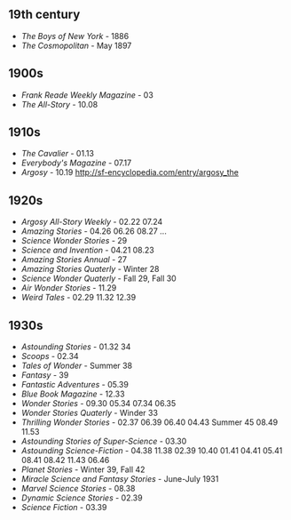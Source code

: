 ## 19th century

- _The Boys of New York_ - 1886
- _The Cosmopolitan_ - May 1897

## 1900s

- _Frank Reade Weekly Magazine_ - 03
- _The All-Story_ - 10.08

## 1910s

- _The Cavalier_ - 01.13
- _Everybody's Magazine_ - 07.17
- _Argosy_ - 10.19 http://sf-encyclopedia.com/entry/argosy_the

## 1920s

- _Argosy All-Story Weekly_ - 02.22 07.24
- _Amazing Stories_ - 04.26 06.26 08.27 ... 
- _Science Wonder Stories_ - 29
- _Science and Invention_ - 04.21 08.23
- _Amazing Stories Annual_ - 27
- _Amazing Stories Quaterly_ - Winter 28
- _Science Wonder Quaterly_ - Fall 29, Fall 30
- _Air Wonder Stories_ - 11.29
- _Weird Tales_ - 02.29 11.32 12.39

## 1930s

- _Astounding Stories_ - 01.32 34
- _Scoops_ - 02.34
- _Tales of Wonder_ - Summer 38
- _Fantasy_ - 39
- _Fantastic Adventures_ - 05.39
- _Blue Book Magazine_ - 12.33
- _Wonder Stories_ - 09.30 05.34 07.34 06.35
- _Wonder Stories Quaterly_ - Winder 33
- _Thrilling Wonder Stories_ - 02.37 06.39 06.40 04.43 Summer 45 08.49 11.53
- _Astounding Stories of Super-Science_ - 03.30
- _Astounding Science-Fiction_ - 04.38 11.38 02.39 10.40 01.41 04.41 05.41 08.41 08.42 11.43 06.46
- _Planet Stories_ - Winter 39, Fall 42
- _Miracle Science and Fantasy Stories_ - June-July 1931
- _Marvel Science Stories_ - 08.38
- _Dynamic Science Stories_ - 02.39
- _Science Fiction_ - 03.39
